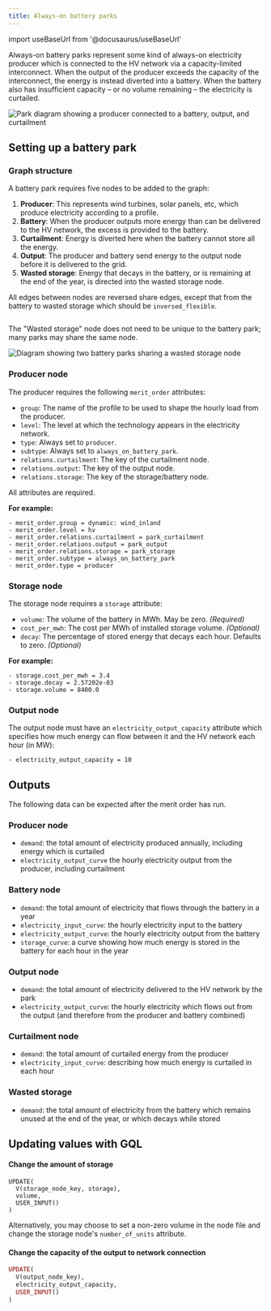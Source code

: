 ```yaml
---
title: Always-on battery parks
---
```


import useBaseUrl from '@docusaurus/useBaseUrl'

Always-on battery parks represent some kind of always-on electricity producer which is connected to the HV network via a capacity-limited interconnect. When the output of the producer exceeds the capacity of the interconnect, the energy is instead diverted into a battery. When the battery also has insufficient capacity – or no volume remaining – the electricity is curtailed.

<div style={{ textAlign: "center" }}>
  <img
    alt="Park diagram showing a producer connected to a battery, output, and curtailment"
    src={useBaseUrl("/img/docs/contrib/always-on-battery-park.png")}
  />
</div>

## Setting up a battery park

### Graph structure

A battery park requires five nodes to be added to the graph:

1. **Producer**: This represents wind turbines, solar panels, etc, which produce electricity according to a profile.
2. **Battery**: When the producer outputs more energy than can be delivered to the HV network, the excess is provided to the battery.
3. **Curtailment**: Energy is diverted here when the battery cannot store all the energy.
4. **Output**: The producer and battery send energy to the output node before it is delivered to the grid.
5. **Wasted storage**: Energy that decays in the battery, or is remaining at the end of the year, is directed into the wasted storage node.

All edges between nodes are reversed share edges, except that from the battery to wasted storage which should be `inversed_flexible`.

<div style={{ textAlign: "center" }}>
  <img
    alt=""
    src={useBaseUrl("/img/docs/contrib/always-on-battery-park-edges.png")}
  />
</div>

The "Wasted storage" node does not need to be unique to the battery park; many parks may share the same node.

<div style={{ textAlign: "center" }}>
  <img
    alt="Diagram showing two battery parks sharing a wasted storage node"
    src={useBaseUrl("/img/docs/contrib/always-on-battery-park-shared.png")}
  />
</div>

### Producer node

The producer requires the following `merit_order` attributes:

* `group`: The name of the profile to be used to shape the hourly load from the producer.
* `level`: The level at which the technology appears in the electricity network.
* `type`: Always set to `producer`.
* `subtype`: Always set to `always_on_battery_park`.
* `relations.curtailment`: The key of the curtailment node.
* `relations.output`: The key of the output node.
* `relations.storage`: The key of the storage/battery node.

All attributes are required.

**For example:**

```
- merit_order.group = dynamic: wind_inland
- merit_order.level = hv
- merit_order.relations.curtailment = park_curtailment
- merit_order.relations.output = park_output
- merit_order.relations.storage = park_storage
- merit_order.subtype = always_on_battery_park
- merit_order.type = producer
```

### Storage node

The storage node requires a `storage` attribute:

* `volume`: The volume of the battery in MWh. May be zero. *(Required)*
* `cost_per_mwh`: The cost per MWh of installed storage volume. *(Optional)*
* `decay`: The percentage of stored energy that decays each hour. Defaults to zero. *(Optional)*

**For example:**

```
- storage.cost_per_mwh = 3.4
- storage.decay = 2.57202e-03
- storage.volume = 8400.0
```

### Output node

The output node must have an `electricity_output_capacity` attribute which specifies how much energy can flow between it and the HV network each hour (in MW):

```
- electricity_output_capacity = 10
```

## Outputs

The following data can be expected after the merit order has run.

### Producer node

* `demand`: the total amount of electricity produced annually, including energy which is curtailed
* `electricity_output_curve` the hourly electricity output from the producer, including curtailment

### Battery node

* `demand`: the total amount of electricity that flows through the battery in a year
* `electricity_input_curve`: the hourly electricity input to the battery
* `electricity_output_curve`: the hourly electricity output from the battery
* `storage_curve`: a curve showing how much energy is stored in the battery for each hour in the year

### Output node

* `demand`: the total amount of electricity delivered to the HV network by the park
* `electricity_output_curve`: the hourly electricity which flows out from the output (and therefore from the producer and battery combined)

### Curtailment node

* `demand`: the total amount of curtailed energy from the producer
* `electricity_input_curve`: describing how much energy is curtailed in each hour

### Wasted storage

* `demand`: the total amount of electricity from the battery which remains unused at the end of the year, or which decays while stored

## Updating values with GQL

#### Change the amount of storage

```
UPDATE(
  V(storage_node_key, storage),
  volume,
  USER_INPUT()
)
```

Alternatively, you may choose to set a non-zero volume in the node file and change the storage node's `number_of_units` attribute.

#### Change the capacity of the output to network connection

```ruby
UPDATE(
  V(output_node_key),
  electricity_output_capacity,
  USER_INPUT()
)
```
